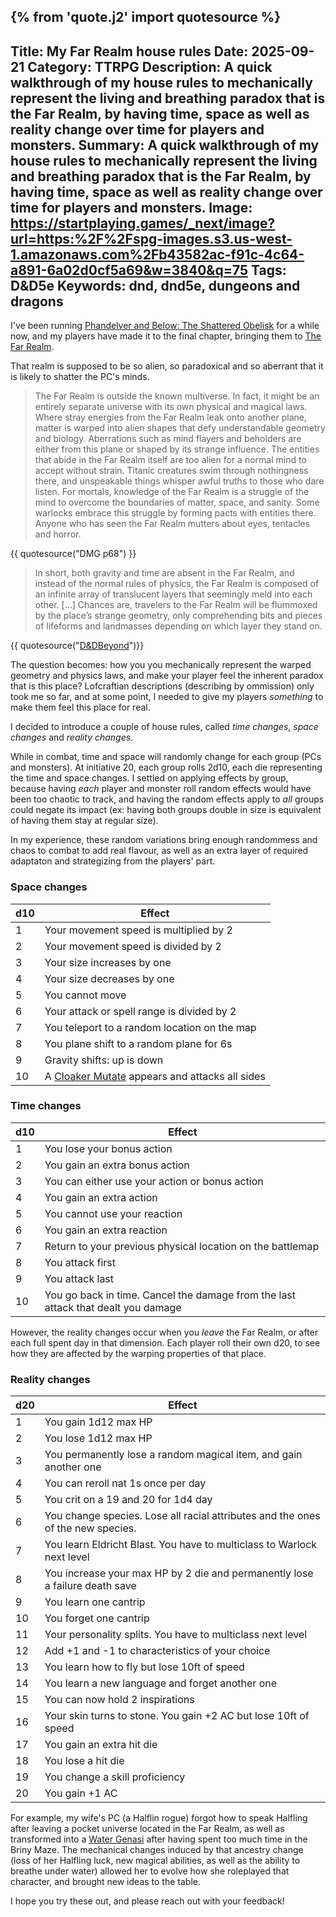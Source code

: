 {% from 'quote.j2' import quotesource %}
---
Title: My Far Realm house rules
Date: 2025-09-21
Category: TTRPG
Description: A quick walkthrough of my house rules to mechanically represent the living and breathing paradox that is the Far Realm, by having time, space as well as reality change over time for players and monsters.
Summary: A quick walkthrough of my house rules to mechanically represent the living and breathing paradox that is the Far Realm, by having time, space as well as reality change over time for players and monsters.
Image: https://startplaying.games/_next/image?url=https:%2F%2Fspg-images.s3.us-west-1.amazonaws.com%2Fb43582ac-f91c-4c64-a891-6a02d0cf5a69&w=3840&q=75
Tags: D&D5e
Keywords: dnd, dnd5e, dungeons and dragons
---

I've been running [Phandelver and Below: The Shattered Obelisk](https://forgottenrealms.fandom.com/wiki/Phandelver_and_Below:_The_Shattered_Obelisk) for a while now, and my players have made it to the final chapter, bringing them to [The Far Realm](https://forgottenrealms.fandom.com/wiki/Far_Realm).

That realm is supposed to be so alien, so paradoxical and so aberrant that it is likely to shatter the PC's minds.

> The Far Realm is outside the known multiverse. In fact, it might be an entirely separate universe with its own physical and magical laws. Where stray energies from the Far Realm leak onto another plane, matter is warped into alien shapes that defy understandable geometry and biology. Aberrations such as mind flayers and beholders are either from this plane or shaped by its strange influence.
> The entities that abide in the Far Realm itself are too alien for a normal mind to accept without strain. Titanic creatures swim through nothingness there, and unspeakable things whisper awful truths to those who dare listen.
> For mortals, knowledge of the Far Realm is a struggle of the mind to overcome the boundaries of matter, space, and sanity. Some warlocks embrace this struggle by forming pacts with entities there. Anyone who has seen the Far Realm mutters about eyes, tentacles and horror.
>
{{ quotesource("DMG p68") }}

> In short, both gravity and time are absent in the Far Realm, and instead of the normal rules of physics, the Far Realm is composed of an infinite array of translucent layers that seemingly meld into each other. [...]
> Chances are, travelers to the Far Realm will be flummoxed by the place’s strange geometry, only comprehending bits and pieces of lifeforms and landmasses depending on which layer they stand on.
>
{{ quotesource("[D&DBeyond](https://www.dndbeyond.com/posts/1145-what-is-the-far-realm-a-timeless-land-of-writhing#far-realm-intro)")}}

The question becomes: how you you mechanically represent the warped geometry and physics laws, and make your player feel the inherent paradox that is this place? Lofcraftian descriptions (describing by ommission) only took me so far, and at some point, I needed to give my players _something_ to make them feel this place for real.

I decided to introduce a couple of house rules, called _time changes_, _space changes_ and _reality changes_.

While in combat, time and space will randomly change for each group (PCs and monsters). At initiative 20, each group rolls 2d10, each die representing the time and space changes. I settled on applying effects by group, because having _each_ player and monster roll random effects would have been too chaotic to track, and having the random effects apply to _all_ groups could negate its impact (ex: having both groups double in size is equivalent of having them stay at regular size).

In my experience, these random variations bring enough randommess and chaos to combat to add real flavour, as well as an extra layer of required adaptaton and strategizing from the players' part.

### Space changes

| d10 | Effect |
|----------|----------|
| 1 | Your movement speed is multiplied by 2 |
| 2 | Your movement speed is divided by 2 |
| 3 | Your size increases by one |
| 4 | Your size decreases by one |
| 5 | You cannot move |
| 6 | Your attack or spell range is divided by 2 |
| 7 | You teleport to a random location on the map |
| 8 | You plane shift to a random plane for 6s |
| 9 | Gravity shifts: up is down |
| 10 | A [Cloaker Mutate](https://5e.tools/bestiary.html#cloaker%20mutate_pabtso) appears and attacks all sides |

### Time changes

| d10 | Effect |
|----------|----------|
| 1 | You lose your bonus action |
| 2 | You gain an extra bonus action |
| 3 | You can either use your action or bonus action |
| 4 | You gain an extra action |
| 5 | You cannot use your reaction |
| 6 | You gain an extra reaction |
| 7 | Return to your previous physical location on the battlemap |
| 8 | You attack first |
| 9 | You attack last |
| 10 | You go back in time. Cancel the damage from the last attack that dealt you damage |


However, the reality changes occur when you _leave_ the Far Realm, or after each full spent day in that dimension. Each player roll their own d20, to see how they are affected by the warping properties of that place.

### Reality changes

| d20 | Effect |
|----------|----------|
| 1 | You gain 1d12 max HP |
| 2 | You lose 1d12 max HP |
| 3 | You permanently lose a random magical item, and gain another one |
| 4 | You can reroll nat 1s once per day |
| 5 | You crit on a 19 and 20 for 1d4 day |
| 6 | You change species. Lose all racial attributes and the ones of the new species. |
| 7 | You learn Eldricht Blast. You have to multiclass to Warlock next level |
| 8 | You increase your max HP by 2 die and permanently lose a failure death save |
| 9 | You learn one cantrip |
| 10 | You forget one cantrip |
| 11 | Your personality splits. You have to multiclass next level |
| 12 | Add +1 and -1 to characteristics of your choice |
| 13 | You learn how to fly but lose 10ft of speed |
| 14 | You learn a new language and forget another one |
| 15 | You can now hold 2 inspirations |
| 16 | Your skin turns to stone. You gain +2 AC but lose 10ft of speed |
| 17 | You gain an extra hit die |
| 18 | You lose a hit die |
| 19 | You change a skill proficiency |
| 20 | You gain +1 AC |

For example, my wife's PC (a Halflin rogue) forgot how to speak Halfling after leaving a pocket universe located in the Far Realm, as well as transformed into a [Water Genasi](https://forgottenrealms.fandom.com/wiki/Water_genasi) after having spent too much time in the Briny Maze. The mechanical changes induced by that ancestry change (loss of her Halfling luck, new magical abilities, as well as the ability to breathe under water) allowed her to evolve how she roleplayed that character, and brought new ideas to the table.

I hope you try these out, and please reach out with your feedback!
